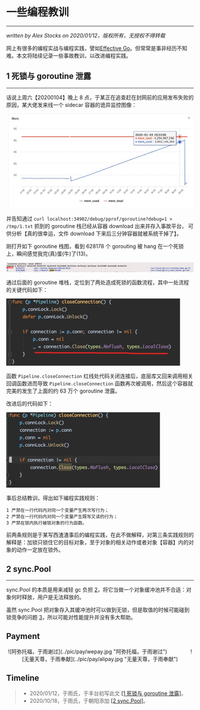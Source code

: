 # 一些编程教训
---
*written by Alex Stocks on 2020/01/12，版权所有，无授权不得转载*

网上有很多的编程实战与编程实践，譬如[Effective Go][1]。但常常是事非经历不知难。本文将陆续记录一些事故教训，以改进编程实践。

## <a name="1">1 死锁与 goroutine 泄露</a>
---

话说上周六【20200104】晚上 8 点，于某正在追查赶在封网前的应用发布失败的原因，某大佬发来线一个 sidecar 容器的诡异监控图像：

![](../pic/mosn/gr_leak.png)

并告知通过 `curl localhost:34902/debug/pprof/goroutine?debug=1 > /tmp/1.txt` 抓到的 goroutine 栈已经从容器 download 出来并存入事故平台， 可供分析【真的很幸运，文件 download 下来后三分钟容器就被系统干掉了】。  

刚打开如下 goroutine 栈图，看到 628178 个 gorouting 被 hang 在一个死锁上，瞬间感觉我完(真)蛋(牛)了(13)。

![](../pic/mosn/gr_leak_hang.png)

通过后面的 goroutine 堆栈，定位到了两处造成死锁的函数流程，其中一处流程的关键代码如下：

![](../pic/mosn/gr_leak_conn_close1.png)

函数 `Pipeline.closeConnection` 红线处代码关闭连接后，底层库又回来调用相关回调函数进而导致 `Pipeline.closeConnection` 函数再次被调用，然后这个容器就完美的发生了上面的约 63 万个 goroutine 泄露。

改进后的代码如下：

![](../pic/mosn/gr_leak_conn_close2.png)

事后总结教训，得出如下编程实践规则：

```
1 严禁在一行代码内对同一个变量产生两次写行为；
2 严禁在一行代码内对同一个变量产生既写又读的行为； 
3 严禁在锁内执行被锁对象的行为函数。
```

前两条规则是于某写西渣渣事后的编程实践，在此不做解释，对第三条实践规则的解释是：加锁只锁住它的目标对象，至于对象的相关动作或者对象【容器】内的对象的动作一定放在锁外。

## <a name="2">2 sync.Pool </a>
---

sync.Pool 的本质是用来减轻 gc 负担 [2]，将它当做一个对象缓冲池并不合适：对象何时释放，用户是无法释放的。

虽然 sync.Pool 把对象存入其缓冲池时可以做到无锁，但是取值的时候可能碰到锁竞争的问题 [3]，所以可能对性能提升并没有多大帮助。


[^参考文档]:

[1]:https://golang.google.cn/doc/effective_go.html "Effective Go"
[2]:https://www.haohongfan.com/post/2019-05-26-sync-pool/
[3]:https://mlog.club/article/1724433

## Payment

<center> ![阿弥托福，于雨谢过](../pic/pay/wepay.jpg "阿弥托福，于雨谢过") &nbsp;&nbsp;&nbsp;&nbsp;&nbsp;&nbsp;&nbsp;&nbsp;&nbsp;&nbsp;&nbsp;&nbsp;&nbsp;&nbsp; ![无量天尊，于雨奉献](../pic/pay/alipay.jpg "无量天尊，于雨奉献") </center>

## Timeline ##

>- 2020/01/12，于雨氏，于丰台初写此文 <a href="#1">[1 死锁与 goroutine 泄露]</a>。
>- 2020/10/18，于雨氏，于朝阳添加 <a href="#2">[2 sync.Pool]</a>。

